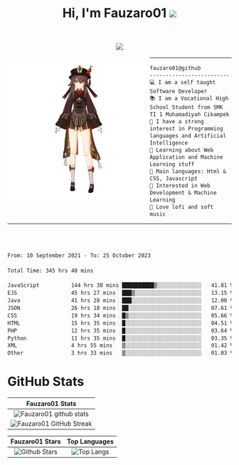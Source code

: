 <h1 align="center">
Hi, I'm Fauzaro01
  <img src="https://media.giphy.com/media/hvRJCLFzcasrR4ia7z/giphy.gif" width="30"></h1>
<br/>

<p align="center">
  <a href="https://github.com/DenverCoder1/readme-typing-svg"><img src="https://readme-typing-svg.herokuapp.com?lines=zZz;Full+Stack+Web+Developer;Student;Software%20Develover;Always%20learning%20new%20things&center=true&width=380&height=45"></a>
</p>

<img align="left" src="/assets/icon2.png" alt="Zeen" width="320" height="320" />
<hr>

```
fauzaro01@github
-------------------------
💻 I am a self taught Software Developer
📚 I am a Vocational High School Student from SMK TI 1 Muhamadiyah Cikampek
📝 I have a strong interest in Programming languages and Artificial Intelligence
🌱 Learning about Web Application and Machine Learning stuff
🌟 Main languages: Html & CSS, Javascript
🚩 Interested in Web Development & Machine Learning
🎵 Love lofi and soft music
```

<hr>
<br>
<br>
<div align="left">
<!--START_SECTION:waka-->

```txt
From: 10 September 2021 - To: 25 October 2023

Total Time: 345 hrs 40 mins

JavaScript          144 hrs 30 mins ██████████▒░░░░░░░░░░░░░░   41.81 %
EJS                 45 hrs 27 mins  ███▒░░░░░░░░░░░░░░░░░░░░░   13.15 %
Java                41 hrs 28 mins  ███░░░░░░░░░░░░░░░░░░░░░░   12.00 %
JSON                26 hrs 18 mins  ██░░░░░░░░░░░░░░░░░░░░░░░   07.61 %
CSS                 19 hrs 34 mins  █▒░░░░░░░░░░░░░░░░░░░░░░░   05.66 %
HTML                15 hrs 35 mins  █░░░░░░░░░░░░░░░░░░░░░░░░   04.51 %
PHP                 12 hrs 35 mins  █░░░░░░░░░░░░░░░░░░░░░░░░   03.64 %
Python              11 hrs 35 mins  █░░░░░░░░░░░░░░░░░░░░░░░░   03.35 %
XML                 4 hrs 55 mins   ▒░░░░░░░░░░░░░░░░░░░░░░░░   01.42 %
Other               3 hrs 33 mins   ▒░░░░░░░░░░░░░░░░░░░░░░░░   01.03 %
```

<!--END_SECTION:waka-->
</div>

# GitHub Stats

|                                                            Fauzaro01 Stats                                                            |
| :--------------------------------------------------------------------------------------------------------------------------------------------: |
|        ![Fauzaro01 github stats](https://github-readme-stats.vercel.app/api?username=Fauzaro01&show_icons=true&theme=algolia)        |
|              ![Fauzaro01 GitHub Streak](https://github-readme-streak-stats.herokuapp.com/?user=Fauzaro01&theme=algolia)              |

|                                                                                              Fauzaro01 Stars                                                                                              |                                                           Top Languages                                                           |
| :----------------------------------------------------------------------------------------------------------------------------------------------------------------------------------------------------------------: | :-------------------------------------------------------------------------------------------------------------------------------: |
| ![Github Stars](https://github-readme-stats.vercel.app/api?username=Fauzaro01&show_icons=true&locale=en&count_private=true&hide_rank=true&custom_title=My%20GitHub%20Stats&disable_animations=true&theme=algolia) | ![Top Langs](https://github-readme-stats.vercel.app/api/top-langs/?username=Fauzaro01&langs_count=8&theme=algolia&layout=compact) |

